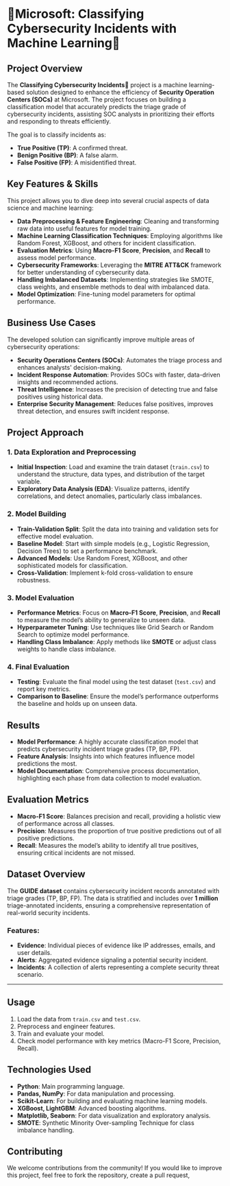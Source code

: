 # **🚨Microsoft: Classifying Cybersecurity Incidents with Machine Learning🔐**

## **Project Overview**
The **Classifying Cybersecurity Incidents🚨** project is a machine learning-based solution designed to enhance the efficiency of **Security Operation Centers (SOCs)** at Microsoft. The project focuses on building a classification model that accurately predicts the triage grade of cybersecurity incidents, assisting SOC analysts in prioritizing their efforts and responding to threats efficiently.

The goal is to classify incidents as:
- **True Positive (TP)**: A confirmed threat.
- **Benign Positive (BP)**: A false alarm.
- **False Positive (FP)**: A misidentified threat.

## **Key Features & Skills**
This project allows you to dive deep into several crucial aspects of data science and machine learning:
- **Data Preprocessing & Feature Engineering**: Cleaning and transforming raw data into useful features for model training.
- **Machine Learning Classification Techniques**: Employing algorithms like Random Forest, XGBoost, and others for incident classification.
- **Evaluation Metrics**: Using **Macro-F1 Score**, **Precision**, and **Recall** to assess model performance.
- **Cybersecurity Frameworks**: Leveraging the **MITRE ATT&CK** framework for better understanding of cybersecurity data.
- **Handling Imbalanced Datasets**: Implementing strategies like SMOTE, class weights, and ensemble methods to deal with imbalanced data.
- **Model Optimization**: Fine-tuning model parameters for optimal performance.

## **Business Use Cases**
The developed solution can significantly improve multiple areas of cybersecurity operations:
- **Security Operations Centers (SOCs)**: Automates the triage process and enhances analysts' decision-making.
- **Incident Response Automation**: Provides SOCs with faster, data-driven insights and recommended actions.
- **Threat Intelligence**: Increases the precision of detecting true and false positives using historical data.
- **Enterprise Security Management**: Reduces false positives, improves threat detection, and ensures swift incident response.

## **Project Approach**
### **1. Data Exploration and Preprocessing**
- **Initial Inspection**: Load and examine the train dataset (`train.csv`) to understand the structure, data types, and distribution of the target variable.
- **Exploratory Data Analysis (EDA)**: Visualize patterns, identify correlations, and detect anomalies, particularly class imbalances.
  
### **2. Model Building**
- **Train-Validation Split**: Split the data into training and validation sets for effective model evaluation.
- **Baseline Model**: Start with simple models (e.g., Logistic Regression, Decision Trees) to set a performance benchmark.
- **Advanced Models**: Use Random Forest, XGBoost, and other sophisticated models for classification.
- **Cross-Validation**: Implement k-fold cross-validation to ensure robustness.

### **3. Model Evaluation**
- **Performance Metrics**: Focus on **Macro-F1 Score**, **Precision**, and **Recall** to measure the model’s ability to generalize to unseen data.
- **Hyperparameter Tuning**: Use techniques like Grid Search or Random Search to optimize model performance.
- **Handling Class Imbalance**: Apply methods like **SMOTE** or adjust class weights to handle class imbalance.

### **4. Final Evaluation**
- **Testing**: Evaluate the final model using the test dataset (`test.csv`) and report key metrics.
- **Comparison to Baseline**: Ensure the model’s performance outperforms the baseline and holds up on unseen data.

## **Results**
- **Model Performance**: A highly accurate classification model that predicts cybersecurity incident triage grades (TP, BP, FP).
- **Feature Analysis**: Insights into which features influence model predictions the most.
- **Model Documentation**: Comprehensive process documentation, highlighting each phase from data collection to model evaluation.

## **Evaluation Metrics**
- **Macro-F1 Score**: Balances precision and recall, providing a holistic view of performance across all classes.
- **Precision**: Measures the proportion of true positive predictions out of all positive predictions.
- **Recall**: Measures the model’s ability to identify all true positives, ensuring critical incidents are not missed.

## **Dataset Overview**
The **GUIDE dataset** contains cybersecurity incident records annotated with triage grades (TP, BP, FP). The data is stratified and includes over **1 million** triage-annotated incidents, ensuring a comprehensive representation of real-world security incidents.

### **Features**:
- **Evidence**: Individual pieces of evidence like IP addresses, emails, and user details.
- **Alerts**: Aggregated evidence signaling a potential security incident.
- **Incidents**: A collection of alerts representing a complete security threat scenario.

---

## **Usage**
1. Load the data from `train.csv` and `test.csv`.
2. Preprocess and engineer features.
3. Train and evaluate your model.
4. Check model performance with key metrics (Macro-F1 Score, Precision, Recall).

## **Technologies Used**
- **Python**: Main programming language.
- **Pandas, NumPy**: For data manipulation and processing.
- **Scikit-Learn**: For building and evaluating machine learning models.
- **XGBoost, LightGBM**: Advanced boosting algorithms.
- **Matplotlib, Seaborn**: For data visualization and exploratory analysis.
- **SMOTE**: Synthetic Minority Over-sampling Technique for class imbalance handling.
## **Contributing**
We welcome contributions from the community! If you would like to improve this project, feel free to fork the repository, create a pull request,
